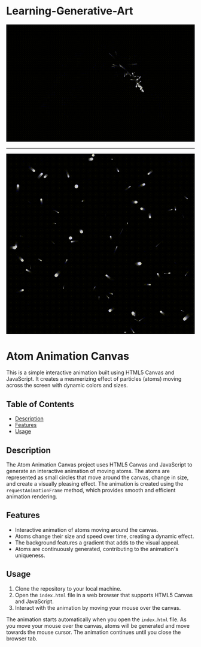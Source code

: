 # Learning-Generative-Art

![Parabolic Movement](./images/parabolic-movement.gif) <!-- Parabolic Movement GIF -->
   
* * *

![Stars Effect](./images/stars.gif) <!-- Stars Effect GIF -->


# Atom Animation Canvas

This is a simple interactive animation built using HTML5 Canvas and JavaScript. It creates a mesmerizing effect of particles (atoms) moving across the screen with dynamic colors and sizes.

## Table of Contents

- [Description](#description)
- [Features](#features)
- [Usage](#usage)

## Description

The Atom Animation Canvas project uses HTML5 Canvas and JavaScript to generate an interactive animation of moving atoms. The atoms are represented as small circles that move around the canvas, change in size, and create a visually pleasing effect. The animation is created using the `requestAnimationFrame` method, which provides smooth and efficient animation rendering.

## Features

- Interactive animation of atoms moving around the canvas.
- Atoms change their size and speed over time, creating a dynamic effect.
- The background features a gradient that adds to the visual appeal.
- Atoms are continuously generated, contributing to the animation's uniqueness.

## Usage

1. Clone the repository to your local machine.
2. Open the `index.html` file in a web browser that supports HTML5 Canvas and JavaScript.
3. Interact with the animation by moving your mouse over the canvas.

The animation starts automatically when you open the `index.html` file. As you move your mouse over the canvas, atoms will be generated and move towards the mouse cursor. The animation continues until you close the browser tab.

